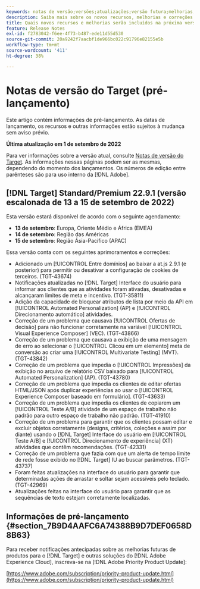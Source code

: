```yaml
---
keywords: notas de versão;versões;atualizações;versão futura;melhorias;novos recursos;correções;atualizações;pré-lançamento
description: Saiba mais sobre os novos recursos, melhorias e correções incluídos na próxima versão do Adobe Target, incluindo SDKs, APIs e bibliotecas JavaScript.
title: Quais novos recursos e melhorias serão incluídos na próxima versão?
feature: Release Notes
exl-id: f2783042-f6ee-4f73-b487-ede11d55d530
source-git-commit: 20a9242f7aacbf1de966bc022c91796e82155e5b
workflow-type: tm+mt
source-wordcount: '411'
ht-degree: 38%

---
```


# Notas de versão do Target (pré-lançamento)

Este artigo contém informações de pré-lançamento. As datas de lançamento, os recursos e outras informações estão sujeitos à mudança sem aviso prévio.

**Última atualização em 1 de setembro de 2022**

Para ver informações sobre a versão atual, consulte [Notas de versão do Target](release-notes.md). As informações nessas páginas podem ser as mesmas, dependendo do momento dos lançamentos. Os números de edição entre parênteses são para uso interno da [!DNL Adobe].

## [!DNL Target] Standard/Premium 22.9.1 (versão escalonada de 13 a 15 de setembro de 2022)

Esta versão estará disponível de acordo com o seguinte agendamento:

* **13 de setembro**: Europa, Oriente Médio e África (EMEA)
* **14 de setembro**: Região das Américas
* **15 de setembro**: Região Ásia-Pacífico (APAC)

Essa versão conta com os seguintes aprimoramentos e correções:

* Adicionado um [!UICONTROL Entre domínios] ao baixar a at.js 2.9.1 (e posterior) para permitir ou desativar a configuração de cookies de terceiros. (TGT-43674)
* Notificações atualizadas no [!DNL Target] Interface do usuário para informar aos clientes que as atividades foram ativadas, desativadas e alcançaram limites de meta e incentivo. (TGT-35811)
* Adição da capacidade de bloquear atributos de lista por meio da API em [!UICONTROL Automated Personalization] (AP) e [!UICONTROL Direcionamento automático] atividades.
* Correção de um problema que causava [!UICONTROL Ofertas de decisão] para não funcionar corretamente na variável [!UICONTROL Visual Experience Composer] (VEC). (TGT-43866)
* Correção de um problema que causava a exibição de uma mensagem de erro ao selecionar o [!UICONTROL Clicou em um elemento] meta de conversão ao criar uma [!UICONTROL Multivariate Testing] (MVT). (TGT-43842)
* Correção de um problema que impedia o [!UICONTROL Impressões] da exibição no arquivo de relatório CSV baixado para [!UICONTROL Automated Personalization] (AP). (TGT-43780)
* Correção de um problema que impedia os clientes de editar ofertas HTML/JSON após duplicar experiências ao usar o [!UICONTROL Experience Composer baseado em formulário]. (TGT-43633)
* Correção de um problema que impedia os clientes de copiarem um [!UICONTROL Teste A/B] atividade de um espaço de trabalho não padrão para outro espaço de trabalho não padrão. (TGT-41910)
* Correção de um problema para garantir que os clientes possam editar e excluir objetos corretamente (designs, critérios, coleções e assim por diante) usando o [!DNL Target] Interface do usuário em [!UICONTROL Teste A/B] e [!UICONTROL Direcionamento de experiência] (XT) atividades que contêm recomendações. (TGT-42331)
* Correção de um problema que fazia com que um alerta de tempo limite de rede fosse exibido no [!DNL Target] IU ao buscar parâmetros. (TGT-43737)
* Foram feitas atualizações na interface do usuário para garantir que determinadas ações de arrastar e soltar sejam acessíveis pelo teclado. (TGT-42969)
* Atualizações feitas na interface do usuário para garantir que as sequências de texto estejam corretamente localizadas.

## Informações de pré-lançamento {#section_7B9D4AAFC6A74388B9D7DEF0658D8B63}

Para receber notificações antecipadas sobre as melhorias futuras de produtos para o [!DNL Target] e outras soluções do [!DNL Adobe Experience Cloud], inscreva-se na [!DNL Adobe Priority Product Update]:

[https://www.adobe.com/subscription/priority-product-update.html](https://www.adobe.com/subscription/priority-product-update.html)
